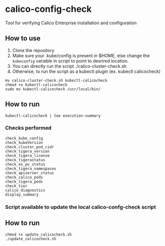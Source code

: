 # calico-config-check
Tool for verifying Calico Enterprise installation and configuration

## How to use


 1. Clone the repository
 2. Make sure your .kube/config is present in $HOME, else change the `kubeconfig` variable in script to point to desrired location.
 3. You can directly run the script ./calico-cluster-check.sh
 4. Otherwise, to run the script as a kubectl plugin (ex. kubectl calicocheck)
 ```
 mv calico-cluster-check.sh kubectl-calicocheck
 chmod +x kubectl-calicocheck
 sudo mv kubectl-calicocheck /usr/local/bin/
 ```

## How to run


```
kubectl-calicocheck | tee execution-summary
```

### Checks performed

```
check_kube_config
check_kubeVersion
check_cluster_pod_cidr
check_tigera_version
check_tigera_license
check_tigerastatus
check_es_pv_status
check_tigera_namespaces
check_apiserver_status
check_calico_pods
check_tigera_pods
check_tier
calico_diagnostics
display_summary
```

### Script available to update the local calico-confg-check script

## How to run

```
chmod +x update_calicocheck.sh
./update_calicocheck.sh
```
